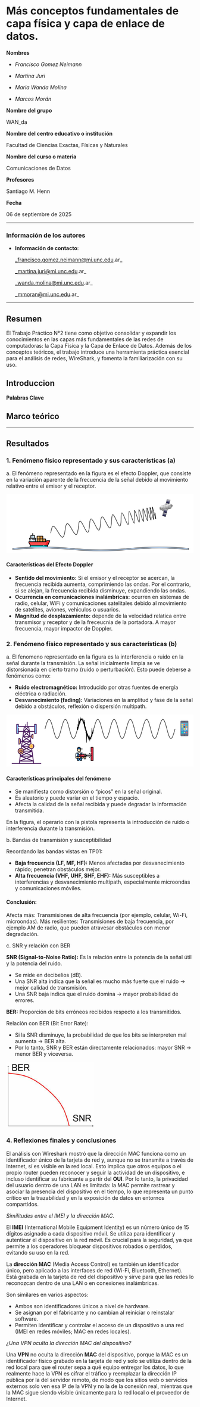 # Más conceptos fundamentales de capa física y capa de enlace de datos.

**Nombres**

- _Francisco Gomez Neimann_

- _Martina Juri_

- _Maria Wanda Molina_

- _Marcos Morán_

**Nombre del grupo**

WAN_da

**Nombre del centro educativo o institución**

Facultad de Ciencias Exactas, Físicas y Naturales

**Nombre del curso o materia**

Comunicaciones de Datos

**Profesores**

Santiago M. Henn

**Fecha**

06 de septiembre de 2025

---

### Información de los autores

- **Información de contacto**:

  _francisco.gomez.neimann@mi.unc.edu.ar_

  _martina.juri@mi.unc.edu.ar_

  _wanda.molina@mi.unc.edu.ar_

  _mmoran@mi.unc.edu.ar_

---
## Resumen
El Trabajo Práctico N°2 tiene como objetivo consolidar y expandir los conocimientos en las capas más fundamentales de las redes de computadoras: la Capa Física y la Capa de Enlace de Datos. Además de los conceptos teóricos, el trabajo introduce una herramienta práctica esencial para el análisis de redes, WireShark, y fomenta la familiarización con su uso.

## Introduccion

**Palabras Clave**

## Marco teórico

---

## Resultados
### 1. Fenómeno físico representado y sus características (a)
a. El fenómeno representado en la figura es el efecto Doppler, que consiste en la variación aparente de la frecuencia de la señal debido al movimiento relativo entre el emisor y el receptor.

![alt text](image.png)

#### Características del Efecto Doppler
- **Sentido del movimiento:** Si el emisor y el receptor se acercan, la frecuencia recibida aumenta, comprimiendo las ondas. Por el contrario, si se alejan, la frecuencia recibida disminuye, expandiendo las ondas.
- **Ocurrencia en comunicaciones inalámbricas:** ocurren en sistemas de radio, celular, WiFi y comunicaciones satelitales debido al movimiento de satelites, aviones, vehiculos o usuarios.
- **Magnitud de desplazamiento:** depende de la velocidad relatica entre transmisor y receptor y de la freceucnia de la portadora. A mayor frecuencia, mayor impactor de Doppler.




### 2. Fenómeno físico representado y sus características (b)

a. El fenomeno representado en la figura es la interferencia o ruido en la señal durante la transmisión. La señal inicialmente limpia se ve distorsionada en cierto tramo (ruido o perturbación). Esto puede deberse a fenómenos como:

- **Ruido electromagnético:** Introducido por otras fuentes de energía eléctrica o radiación.
- **Desvanecimiento (fading):** Variaciones en la amplitud y fase de la señal debido a obstáculos, reflexión o dispersión multipath.

![alt text](image-1.png)

#### Características principales del fenómeno

- Se manifiesta como distorsión o “picos” en la señal original.
- Es aleatorio y puede variar en el tiempo y espacio.
- Afecta la calidad de la señal recibida y puede degradar la información transmitida.

En la figura, el operario con la pistola representa la introducción de ruido o interferencia durante la transmisión.

b. Bandas de transmisión y susceptibilidad

Recordando las bandas vistas en TP01:

- **Baja frecuencia (LF, MF, HF):** Menos afectadas por desvanecimiento rápido; penetran obstáculos mejor.
- **Alta frecuencia (VHF, UHF, SHF, EHF):** Más susceptibles a interferencias y desvanecimiento multipath, especialmente microondas y comunicaciones móviles.

#### Conclusión:
Afecta más: Transmisiones de alta frecuencia (por ejemplo, celular, Wi-Fi, microondas).
Más resilientes: Transmisiones de baja frecuencia, por ejemplo AM de radio, que pueden atravesar obstáculos con menor degradación.

c. SNR y relación con BER

**SNR (Signal-to-Noise Ratio):** Es la relación entre la potencia de la señal útil y la potencia del ruido.
- Se mide en decibelios (dB).
- Una SNR alta indica que la señal es mucho más fuerte que el ruido → mejor calidad de transmisión.
- Una SNR baja indica que el ruido domina → mayor probabilidad de errores.

**BER:** Proporción de bits erróneos recibidos respecto a los transmitidos.

Relación con BER (Bit Error Rate):
- Si la SNR disminuye, la probabilidad de que los bits se interpreten mal aumenta → BER alta.
- Por lo tanto, SNR y BER están directamente relacionados: mayor SNR → menor BER y viceversa.

![alt text](image-2.png)


### 4. Reflexiones finales y conclusiones

El análisis con Wireshark mostró que la dirección MAC funciona como un identificador único de la tarjeta de red y, aunque no se transmite a través de Internet, sí es visible en la red local. Esto implica que otros equipos o el propio router pueden reconocer y seguir la actividad de un dispositivo, e incluso identificar su fabricante a partir del **OUI**. Por lo tanto, la privacidad del usuario dentro de una LAN es limitada: la MAC permite rastrear y asociar la presencia del dispositivo en el tiempo, lo que representa un punto crítico en la trazabilidad y en la exposición de datos en entornos compartidos.

*Similitudes entre el IMEI y la dirección MAC.*

El **IMEI** (International Mobile Equipment Identity) es un número único de 15 dígitos asignado a cada dispositivo móvil. Se utiliza para identificar y autenticar el dispositivo en la red móvil. Es crucial para la seguridad, ya que permite a los operadores bloquear dispositivos robados o perdidos, evitando su uso en la red.

La **dirección MAC** (Media Access Control) es también un identificador único, pero aplicado a las interfaces de red (Wi-Fi, Bluetooth, Ethernet). Está grabada en la tarjeta de red del dispositivo y sirve para que las redes lo reconozcan dentro de una LAN o en conexiones inalámbricas.

Son similares en varios aspectos:
- Ambos son identificadores únicos a nivel de hardware.
- Se asignan por el fabricante y no cambian al reiniciar o reinstalar software.
- Permiten identificar y controlar el acceso de un dispositivo a una red (IMEI en redes móviles; MAC en redes locales).


*¿Una VPN oculta la dirección MAC del dispositivo?*

Una **VPN** no oculta la dirección **MAC** del dispositivo, porque la MAC es un identificador físico grabado en la tarjeta de red y solo se utiliza dentro de la red local para que el router sepa a qué equipo entregar los datos, lo que realmente hace la VPN es cifrar el tráfico y reemplazar la dirección IP pública por la del servidor remoto, de modo que los sitios web o servicios externos solo ven esa IP de la VPN y no la de la conexión real, mientras que la MAC sigue siendo visible únicamente para la red local o el proveedor de Internet.
